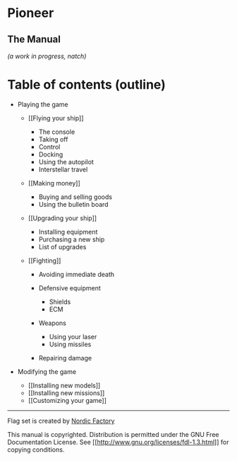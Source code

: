 # Pioneer

## The Manual

*(a work in progress, natch)*

# Table of contents (outline)

-   Playing the game
    -   [[Flying your ship]]
        -   The console
        -   Taking off
        -   Control
        -   Docking
        -   Using the autopilot
        -   Interstellar travel

    -   [[Making money]]
        -   Buying and selling goods
        -   Using the bulletin board

    -   [[Upgrading your ship]]
        -   Installing equipment
        -   Purchasing a new ship
        -   List of upgrades

    -   [[Fighting]]
        -   Avoiding immediate death
        -   Defensive equipment
            -   Shields
            -   ECM

        -   Weapons
            -   Using your laser
            -   Using missiles

        -   Repairing damage


-   Modifying the game
    -   [[Installing new models]]
    -   [[Installing new missions]]
    -   [[Customizing your game]]



---
Flag set is created by [Nordic Factory](http://www.nordicfactory.com/)

This manual is copyrighted. Distribution is permitted under the GNU
Free Documentation License. See
[[http://www.gnu.org/licenses/fdl-1.3.html]] for copying
conditions.
